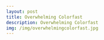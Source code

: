 ```yaml
---
layout: post
title: Overwhelming Colorfast
description: Overwhelming Colorfast
img: /img/overwhelmingcolorfast.jpg
---
```

